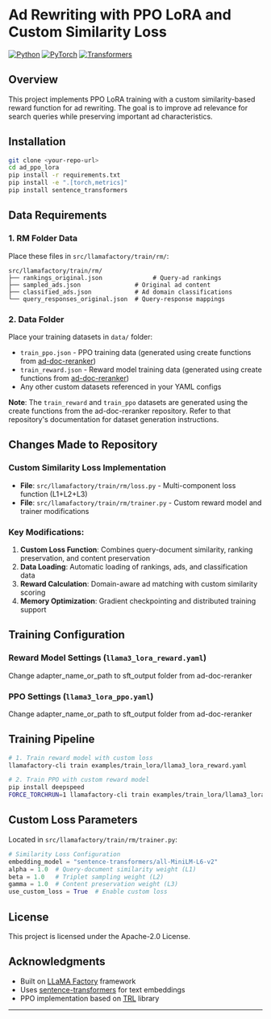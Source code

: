 # Ad Rewriting with PPO LoRA and Custom Similarity Loss

[![Python](https://img.shields.io/badge/python-3.9+-blue.svg)](https://www.python.org/downloads/)
[![PyTorch](https://img.shields.io/badge/PyTorch-2.0+-ee4c2c.svg)](https://pytorch.org/)
[![Transformers](https://img.shields.io/badge/🤗-Transformers-yellow.svg)](https://huggingface.co/transformers/)

## Overview

This project implements PPO LoRA training with a custom similarity-based reward function for ad rewriting. The goal is to improve ad relevance for search queries while preserving important ad characteristics.

## Installation

```bash
git clone <your-repo-url>
cd ad_ppo_lora
pip install -r requirements.txt
pip install -e ".[torch,metrics]"
pip install sentence_transformers
```

## Data Requirements

### 1. RM Folder Data
Place these files in `src/llamafactory/train/rm/`:

```
src/llamafactory/train/rm/
├── rankings_original.json              # Query-ad rankings
├── sampled_ads.json               # Original ad content  
├── classified_ads.json            # Ad domain classifications
└── query_responses_original.json  # Query-response mappings
```

### 2. Data Folder
Place your training datasets in `data/` folder:
- `train_ppo.json` - PPO training data (generated using create functions from [ad-doc-reranker](https://anonymous.4open.science/r/ad-doc-reranker-57C6))
- `train_reward.json` - Reward model training data (generated using create functions from [ad-doc-reranker](https://anonymous.4open.science/r/ad-doc-reranker-57C6))
- Any other custom datasets referenced in your YAML configs

**Note**: The `train_reward` and `train_ppo` datasets are generated using the create functions from the ad-doc-reranker repository. Refer to that repository's documentation for dataset generation instructions.

## Changes Made to Repository

### Custom Similarity Loss Implementation
- **File**: `src/llamafactory/train/rm/loss.py` - Multi-component loss function (L1+L2+L3)
- **File**: `src/llamafactory/train/rm/trainer.py` - Custom reward model and trainer modifications

### Key Modifications:
1. **Custom Loss Function**: Combines query-document similarity, ranking preservation, and content preservation
2. **Data Loading**: Automatic loading of rankings, ads, and classification data
3. **Reward Calculation**: Domain-aware ad matching with custom similarity scoring
4. **Memory Optimization**: Gradient checkpointing and distributed training support

## Training Configuration

### Reward Model Settings (`llama3_lora_reward.yaml`)
Change adapter_name_or_path to sft_output folder from ad-doc-reranker

### PPO Settings (`llama3_lora_ppo.yaml`)

Change adapter_name_or_path to sft_output folder from ad-doc-reranker

## Training Pipeline

```bash
# 1. Train reward model with custom loss
llamafactory-cli train examples/train_lora/llama3_lora_reward.yaml

# 2. Train PPO with custom reward model
pip install deepspeed
FORCE_TORCHRUN=1 llamafactory-cli train examples/train_lora/llama3_lora_ppo.yaml
```

## Custom Loss Parameters

Located in `src/llamafactory/train/rm/trainer.py`:

```python
# Similarity Loss Configuration
embedding_model = "sentence-transformers/all-MiniLM-L6-v2"
alpha = 1.0  # Query-document similarity weight (L1)
beta = 1.0   # Triplet sampling weight (L2) 
gamma = 1.0  # Content preservation weight (L3)
use_custom_loss = True  # Enable custom loss
```

## License

This project is licensed under the Apache-2.0 License.

## Acknowledgments

- Built on [LLaMA Factory](https://github.com/hiyouga/LLaMA-Factory) framework
- Uses [sentence-transformers](https://github.com/UKPLab/sentence-transformers) for text embeddings
- PPO implementation based on [TRL](https://github.com/huggingface/trl) library

---

